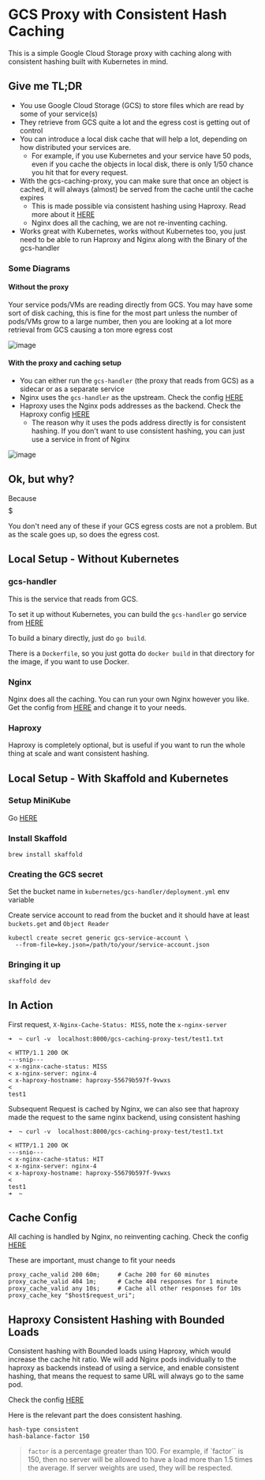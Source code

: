 # GCS Proxy with Consistent Hash Caching

This is a simple Google Cloud Storage proxy with caching along with consistent hashing built with Kubernetes in mind.

## Give me TL;DR

- You use Google Cloud Storage (GCS) to store files which are read by some of your service(s)
- They retrieve from GCS quite a lot and the egress cost is getting out of control
- You can introduce a local disk cache that will help a lot, depending on how distributed your services are.
    - For example, if you use Kubernetes and your service have 50 pods, even if you cache the objects in local disk, there is only 1/50 chance you hit that for every request.
- With the gcs-caching-proxy, you can make sure that once an object is cached, it will always (almost) be served from the cache until the cache expires
    - This is made possible via consistent hashing using Haproxy. Read more about it [HERE](https://docs.haproxy.org/2.8/configuration.html#hash-type)
    - Nginx does all the caching, we are not re-inventing caching. 
- Works great with Kubernetes, works without Kubernetes too, you just need to be able to run Haproxy and Nginx along with the Binary of the gcs-handler

### Some Diagrams

#### Without the proxy

Your service pods/VMs are reading directly from GCS. You may have some sort of disk caching, this is fine for the most part unless the number of pods/VMs
grow to a large number, then you are looking at a lot more retrieval from GCS causing a ton more egress cost

![image](https://github.com/MansoorMajeed/gcs-caching-proxy/assets/12676196/c5240b32-b4d3-4392-8933-18cbc9d2fd2d)

#### With the proxy and caching setup

- You can either run the `gcs-handler` (the proxy that reads from GCS) as a sidecar or as a separate service
- Nginx uses the `gcs-handler` as the upstream. Check the config [HERE](./kubernetes/nginx/config.yml)
- Haproxy uses the Nginx pods addresses as the backend. Check the Haproxy config [HERE](./kubernetes/haproxy/config.yml)
    - The reason why it uses the pods address directly is for consistent hashing. If you don't want to use consistent hashing, you can just use a service in front of Nginx

![image](https://github.com/MansoorMajeed/gcs-caching-proxy/assets/12676196/c260f900-1835-4312-9423-8ffd05527900)

## Ok, but why?

Because $$$$$

You don't need any of these if your GCS egress costs are not a problem. But as the scale goes up, so does the egress cost.

## Local Setup -  Without Kubernetes

### gcs-handler

This is the service that reads from GCS.

To set it up without Kubernetes, you can build the `gcs-handler` go service from [HERE](./cache-service/gcs-handler/)

To build a binary directly, just do `go build`.

There is a `Dockerfile`, so you just gotta do `docker build` in that directory for the image, if you want to use Docker.

### Nginx

Nginx does all the caching. You can run your own Nginx however you like. Get the config from [HERE](./kubernetes/nginx/config.yml) and change it to your needs.

### Haproxy

Haproxy is completely optional, but is useful if you want to run the whole thing at scale and want
consistent hashing.

## Local Setup - With Skaffold and Kubernetes

### Setup MiniKube

Go [HERE](https://minikube.sigs.k8s.io/docs/start/)

### Install Skaffold

```
brew install skaffold
```

### Creating the GCS secret

Set the bucket name in `kubernetes/gcs-handler/deployment.yml` env variable

Create service account to read from the bucket and it should have at least `buckets.get` and `Object Reader`

```
kubectl create secret generic gcs-service-account \
  --from-file=key.json=/path/to/your/service-account.json
```


### Bringing it up

```
skaffold dev
```


## In Action

First request, `X-Nginx-Cache-Status: MISS`, note the `x-nginx-server`

```
➜  ~ curl -v  localhost:8000/gcs-caching-proxy-test/test1.txt

< HTTP/1.1 200 OK
---snip---
< x-nginx-cache-status: MISS
< x-nginx-server: nginx-4
< x-haproxy-hostname: haproxy-55679b597f-9vwxs
<
test1
```

Subsequent Request is cached by Nginx, we can also see that haproxy made the request to the same nginx backend, using consistent hashing

```
➜  ~ curl -v  localhost:8000/gcs-caching-proxy-test/test1.txt

< HTTP/1.1 200 OK
---snio---
< x-nginx-cache-status: HIT
< x-nginx-server: nginx-4
< x-haproxy-hostname: haproxy-55679b597f-9vwxs
<
test1
➜  ~
```

## Cache Config

All caching is handled by Nginx, no reinventing caching.
Check the config [HERE](./kubernetes/nginx/config.yml)


These are important, must change to fit your needs
```
proxy_cache_valid 200 60m;     # Cache 200 for 60 minutes
proxy_cache_valid 404 1m;      # Cache 404 responses for 1 minute
proxy_cache_valid any 10s;     # Cache all other responses for 10s
proxy_cache_key "$host$request_uri";
```


## Haproxy Consistent Hashing with Bounded Loads

Consistent hashing with Bounded loads using Haproxy, which would increase the cache hit ratio.
We will add Nginx pods individually to the haproxy as backends instead of using a service, and
enable consistent hashing, that means the request to same URL will always go to the same pod.

Check the config [HERE](./kubernetes/haproxy/config.yml)

Here is the relevant part the does consistent hashing.
```
hash-type consistent
hash-balance-factor 150
```

> `factor` is a percentage greater than 100. For example, if `factor`` is 150,
> then no server will be allowed to have a load more than 1.5 times the average.
> If server weights are used, they will be respected.
